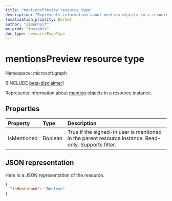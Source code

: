 ```yaml
---
title: "mentionsPreview resource type"
description: "Represents information about mention objects in a resource instance."
localization_priority: Normal
author: "simonhult"
ms.prod: "insights"
doc_type: resourcePageType
---
```


# mentionsPreview resource type

Namespace: microsoft.graph

[!INCLUDE [beta-disclaimer](../../includes/beta-disclaimer.md)]

Represents information about [mention](../resources/mention.md) objects in a resource instance.

## Properties
| Property	   | Type	|Description|
|:---------------|:--------|:----------|
| isMentioned | Boolean | True if the signed-in user is mentioned in the parent resource instance. Read-only. Supports filter. |

## JSON representation

Here is a JSON representation of the resource.

<!-- {
  "blockType": "resource",
  "optionalProperties": [

  ],
  "@odata.type": "microsoft.graph.mentionsPreview"
}-->

```json
{
  "isMentioned": "Boolean"
}

```

<!-- uuid: 8fcb5dbc-d5aa-4681-8e31-b001d5168d79
2015-10-25 14:57:30 UTC -->
<!--
{
  "type": "#page.annotation",
  "description": "mentionsPreview resource",
  "keywords": "",
  "section": "documentation",
  "tocPath": "",
  "suppressions": []
}
-->



